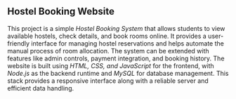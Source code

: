 ## Hostel Booking Website

This project is a simple *Hostel Booking System* that allows students to view available hostels, check details, and book rooms online. 
It provides a user-friendly interface for managing hostel reservations and helps automate the manual process of room allocation. 
The system can be extended with features like admin controls, payment integration, and booking history.
The website is built using *HTML, CSS, and JavaScript* for the frontend, with *Node.js* as the backend runtime and *MySQL* for database management.
This stack provides a responsive interface along with a reliable server and efficient data handling.
